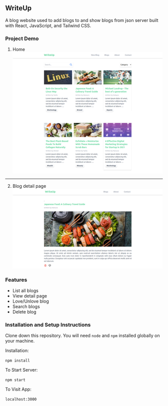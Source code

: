 ## WriteUp  
 A blog website used to add blogs to and show blogs from json server built with React, JavaScript, and Tailwind CSS.

### Project Demo

<!-- View live website [WriteUp](http://tasfiaislam.github.io/react-blog) -->

1. Home
![Home](screenshots/Home.png)
---
2. Blog detail page
![Blog Detail](screenshots/BlogDetail1.png)

### Features
- List all blogs
- View detail page
- Love/Unlove blog
- Search blogs
- Delete blog

### Installation and Setup Instructions

Clone down this repository. You will need `node` and `npm` installed globally on your machine.  

Installation:

`npm install`  

To Start Server:

`npm start`  

To Visit App:

`localhost:3000`  



